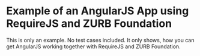 Example of an AngularJS App using RequireJS and ZURB Foundation
===================

This is only an example. No test cases included.
It only shows, how you can get AngularJS working together with RequireJS and ZURB Foundation.
